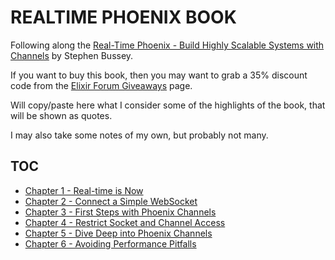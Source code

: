 # REALTIME PHOENIX BOOK

Following along the [Real-Time Phoenix - Build Highly Scalable Systems with Channels](https://pragprog.com/titles/sbsockets/real-time-phoenix/) by Stephen Bussey.

If you want to buy this book, then you may want to grab a 35% discount code from the [Elixir Forum Giveaways](https://elixirforum.com/t/elixir-forum-update-2022-the-100-000-issue/45299) page.

Will copy/paste here what I consider some of the highlights of the book, that will be shown as quotes.

I may also take some notes of my own, but probably not many.

## TOC

* [Chapter 1 - Real-time is Now](/chapters/1-realtime-is-now/README.md)
* [Chapter 2 - Connect a Simple WebSocket](/chapters/2-connect-a-simple-websocket/README.md)
* [Chapter 3 - First Steps with Phoenix Channels](/chapters/3-first-steps-with-phoenix-channels/README.md)
* [Chapter 4 - Restrict Socket and Channel Access](/chapters/4-restrict-socket-and-channel-access/README.md)
* [Chapter 5 - Dive Deep into Phoenix Channels](/chapters/5-dive-deep-into-phoenix-channels/README.md)
* [Chapter 6 - Avoiding Performance Pitfalls](/chapters/6-avoiding-performance-pitfalls/README.md)
